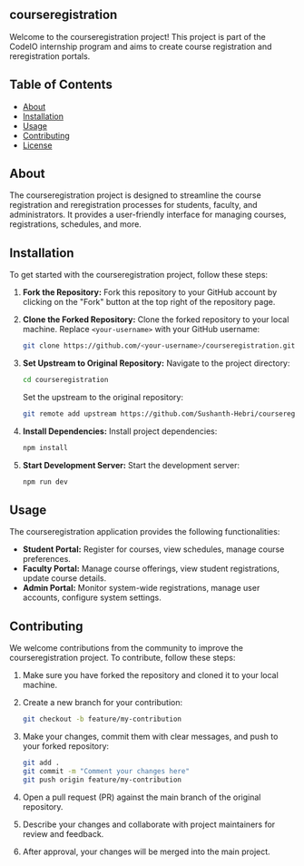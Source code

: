 
## courseregistration

Welcome to the courseregistration project! This project is part of the CodeIO internship program and aims to create course registration and reregistration portals.

## Table of Contents

- [About](#about)
- [Installation](#installation)
- [Usage](#usage)
- [Contributing](#contributing)
- [License](#license)

## About

The courseregistration project is designed to streamline the course registration and reregistration processes for students, faculty, and administrators. It provides a user-friendly interface for managing courses, registrations, schedules, and more.

## Installation

To get started with the courseregistration project, follow these steps:

1. **Fork the Repository:**
   Fork this repository to your GitHub account by clicking on the "Fork" button at the top right of the repository page.

2. **Clone the Forked Repository:**
   Clone the forked repository to your local machine. Replace `<your-username>` with your GitHub username:

   ```bash
   git clone https://github.com/<your-username>/courseregistration.git
   ```

3. **Set Upstream to Original Repository:**
   Navigate to the project directory:

   ```bash
   cd courseregistration
   ```

   Set the upstream to the original repository:

   ```bash
   git remote add upstream https://github.com/Sushanth-Hebri/courseregistration.git
   ```

4. **Install Dependencies:**
   Install project dependencies:

   ```bash
   npm install
   ```

5. **Start Development Server:**
   Start the development server:

   ```bash
   npm run dev
   ```

## Usage

The courseregistration application provides the following functionalities:

- **Student Portal:** Register for courses, view schedules, manage course preferences.
- **Faculty Portal:** Manage course offerings, view student registrations, update course details.
- **Admin Portal:** Monitor system-wide registrations, manage user accounts, configure system settings.

## Contributing

We welcome contributions from the community to improve the courseregistration project. To contribute, follow these steps:

1. Make sure you have forked the repository and cloned it to your local machine.

2. Create a new branch for your contribution:

   ```bash
   git checkout -b feature/my-contribution
   ```

3. Make your changes, commit them with clear messages, and push to your forked repository:

   ```bash
   git add .
   git commit -m "Comment your changes here"
   git push origin feature/my-contribution
   ```

4. Open a pull request (PR) against the main branch of the original repository.

5. Describe your changes and collaborate with project maintainers for review and feedback.

6. After approval, your changes will be merged into the main project.


